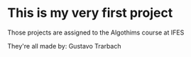 # This is my very first project #

Those projects are assigned to the Algothims course at IFES

They're all made by: Gustavo Trarbach
